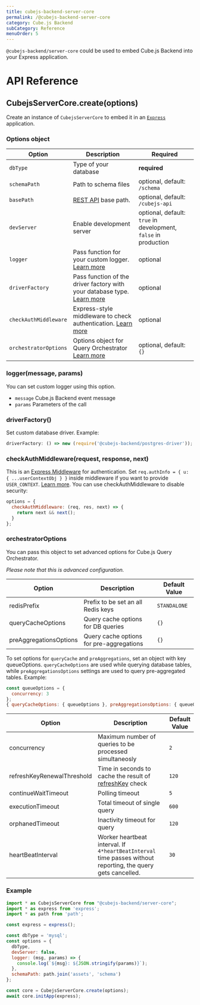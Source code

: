 ```yaml
---
title: cubejs-backend-server-core
permalink: /@cubejs-backend-server-core
category: Cube.js Backend
subCategory: Reference
menuOrder: 5
---
```


`@cubejs-backend/server-core` could be used to embed Cube.js Backend into your
Express application.

# API Reference

## CubejsServerCore.create(options)

Create an instance of `CubejsServerCore` to embed it in an [`Express`](https://expressjs.com/) application.

### Options object

| Option | Description | Required |
| ------ | ----------- | -------- |
| `dbType` | Type of your database | **required** |
| `schemaPath` | Path to schema files | optional, default: `/schema` |
| `basePath` | [REST API](/rest-api) base path.| optional, default: `/cubejs-api` |
| `devServer` | Enable development server | optional, default: `true` in development, `false` in production |
| `logger` | Pass function for your custom logger. [Learn more](#cubejs-server-core-create-options-logger-message-params) | optional |
| `driverFactory` | Pass function of the driver factory with your database type. [Learn more](#cubejs-server-core-create-options-driver-factory) | optional |
| `checkAuthMiddleware` | Express-style middleware to check authentication. [Learn more](#cubejs-server-core-create-options-check-auth-middleware-request-response-next) | optional |
| `orchestratorOptions` | Options object for Query Orchestrator [Learn more](#cubejs-server-core-create-options-orchestrator-options) | optional, default: `{}` |

### logger(message, params)

You can set custom logger using this option. 

  * `message` Cube.js Backend event message
  * `params` Parameters of the call

### driverFactory()

Set custom database driver. Example:

```javascript
driverFactory: () => new (require('@cubejs-backend/postgres-driver'));
```

### checkAuthMiddleware(request, response, next)

This is an [Express Middleware](https://expressjs.com/en/guide/using-middleware.html) for authentication.
Set `req.authInfo = { u: { ...userContextObj } }` inside middleware if you want to provide `USER_CONTEXT`. [Learn more](/cube#context-variables-user-context).
You can use checkAuthMiddleware to disable security:

```javascript
options = {
  checkAuthMiddleware: (req, res, next) => {
    return next && next();
  }
};
```

### orchestratorOptions

You can pass this object to set advanced options for Cube.js Query Orchestrator.

_Please note that this is advanced configuration._

| Option | Description | Default Value |
| ------ | ----------- | ------------- |
| redisPrefix | Prefix to be set an all Redis keys | `STANDALONE` |
| queryCacheOptions | Query cache options for DB queries | `{}`
| preAggregationsOptions | Query cache options for pre-aggregations | `{}`

To set options for `queryCache` and `preAggregations`, set an object with key queueOptions. `queryCacheOptions` are used while querying database tables, while `preAggregationsOptions` settings are used to query pre-aggregated tables. Example:
```javascript
const queueOptions = {
  concurrency: 3
};
{ queryCacheOptions: { queueOptions }, preAggregationsOptions: { queueOptions } };
```

| Option | Description | Default Value |
| ------ | ----------- | ------------- |
| concurrency | Maximum number of queries to be processed simultaneosly | `2` |
| refreshKeyRenewalThreshold | Time in seconds to cache the result of [refreshKey](cube#parameters-refresh-key) check | `120` |
| continueWaitTimeout | Polling timeout | `5` |
| executionTimeout | Total timeout of single query | `600` |
| orphanedTimeout | Inactivity timeout for query | `120` |
| heartBeatInterval | Worker heartbeat interval. If `4*heartBeatInterval` time passes without reporting, the query gets cancelled. | `30` |

### Example

```javascript
import * as CubejsServerCore from "@cubejs-backend/server-core";
import * as express from 'express';
import * as path from 'path';

const express = express();

const dbType = 'mysql';
const options = {
  dbType,
  devServer: false,
  logger: (msg, params) => {
    console.log(`${msg}: ${JSON.stringify(params)}`);
  },
  schemaPath: path.join('assets', 'schema')
};

const core = CubejsServerCore.create(options);
await core.initApp(express);
```
